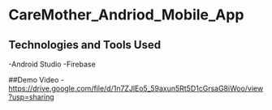 # CareMother_Andriod_Mobile_App

## Technologies and Tools Used
-Android Studio
-Firebase

##Demo Video 
-https://drive.google.com/file/d/1n7ZJlEo5_59axun5Rt5D1cGrsaG8iWoo/view?usp=sharing




